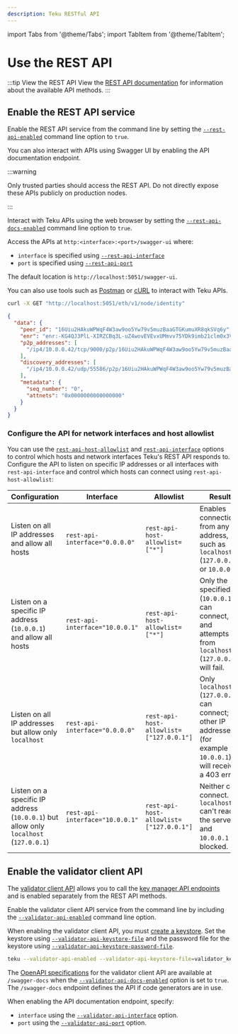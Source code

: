 ```yaml
---
description: Teku RESTful API
---
```


import Tabs from '@theme/Tabs';
import TabItem from '@theme/TabItem';

# Use the REST API

:::tip View the REST API
View the [REST API documentation] for information about the available API methods.
:::

## Enable the REST API service

Enable the REST API service from the command line by setting the [`--rest-api-enabled`](cli/index.md#rest-api-enabled) command line option to `true`.

You can also interact with APIs using Swagger UI by enabling the API documentation endpoint.

:::warning

Only trusted parties should access the REST API. Do not directly expose these APIs publicly on production nodes.

:::

Interact with Teku APIs using the web browser by setting the [`--rest-api-docs-enabled`](cli/index.md#rest-api-docs-enabled) command line option to `true`.

Access the APIs at `http:<interface>:<port>/swagger-ui` where:

- `interface` is specified using [`--rest-api-interface`](cli/index.md#rest-api-interface)
- `port` is specified using [`--rest-api-port`](cli/index.md#rest-api-port)

The default location is `http://localhost:5051/swagger-ui`.

You can also use tools such as [Postman] or [cURL] to interact with Teku APIs.

<Tabs>
  <TabItem value="cURL request" label="cURL request" default>

```bash
curl -X GET "http://localhost:5051/eth/v1/node/identity"
```

  </TabItem>
  <TabItem value="JSON Result" label="JSON Result" >

```json
{
  "data": {
    "peer_id": "16Uiu2HAkuWPWqF4W3aw9oo5Yw79v5muzBaaGTGKumuXR8qkSVq6y",
    "enr": "enr:-KG4QJ3PlL-XIRZCBq3L-uZ4wovEVEvxUMmvv75YDk9imb21clm0x3V2J5Vf9Zz3tLDpTplhG68_kzZPOxcU0ttwNDAEhGV0aDKQtTA_KgAAAAD__________4JpZIJ2NIJpcIS5a1YhiXNlY3AyNTZrMaECATVJhRqBrqyo8l6JKz6HidWL82kQcDmtKWuQZLDmZmqDdGNwgiMog3VkcILZIg",
    "p2p_addresses": [
      "/ip4/10.0.0.42/tcp/9000/p2p/16Uiu2HAkuWPWqF4W3aw9oo5Yw79v5muzBaaGTGKumuXR8qkSVq6y"
    ],
    "discovery_addresses": [
      "/ip4/10.0.0.42/udp/55586/p2p/16Uiu2HAkuWPWqF4W3aw9oo5Yw79v5muzBaaGTGKumuXR8qkSVq6y"
    ],
    "metadata": {
      "seq_number": "0",
      "attnets": "0x0000000000000000"
    }
  }
}
```

  </TabItem>
</Tabs>

### Configure the API for network interfaces and host allowlist

You can use the [`rest-api-host-allowlist`](cli/index.md#rest-api-host-allowlist) and [`rest-api-interface`](cli/index.md#rest-api-interface)
options to control which hosts and network interfaces Teku's REST API responds to.
Configure the API to listen on specific IP addresses or all interfaces with `rest-api-interface` and control
which hosts can connect using `rest-api-host-allowlist`:

| Configuration | Interface | Allowlist | Result |
|---------------|-----------|-----------|--------|
| Listen on all IP addresses and allow all hosts | `rest-api-interface="0.0.0.0"` | `rest-api-host-allowlist=["*"]` | Enables connections from any address, such as `localhost` (`127.0.0.1`) or `10.0.0.1`. |
| Listen on a specific IP address (`10.0.0.1`) and allow all hosts | `rest-api-interface="10.0.0.1"` | `rest-api-host-allowlist=["*"]` | Only the specified IP (`10.0.0.1`) can connect, and attempts from `localhost` (`127.0.0.1`) will fail. |
| Listen on all IP addresses but allow only `localhost` | `rest-api-interface="0.0.0.0"` | `rest-api-host-allowlist=["127.0.0.1"]` | Only `localhost` (`127.0.0.1`) can connect; other IP addresses (for example `10.0.0.1`) will receive a 403 error. |
| Listen on a specific IP address (`10.0.0.1`) but allow only `localhost` (`127.0.0.1`) | `rest-api-interface="10.0.0.1"` | `rest-api-host-allowlist=["127.0.0.1"]` | Neither can connect. `localhost` can't reach the server, and `10.0.0.1` is blocked. |

## Enable the validator client API

The [validator client API](../how-to/use-external-signer/manage-keys.md) allows you to call the
[key manager API endpoints](https://ethereum.github.io/keymanager-APIs/) and is enabled separately from the REST API methods.

Enable the validator client API service from the command line by including the
[`--validator-api-enabled`](cli/index.md#validator-api-enabled) command line option.

When enabling the validator client API, you must [create a keystore](../how-to/use-external-signer/manage-keys.md#create-a-keystore).
Set the keystore using [`--validator-api-keystore-file`](cli/index.md#validator-api-keystore-file) and the password file for the
keystore using [`--validator-api-keystore-password-file`](cli/index.md#validator-api-keystore-password-file).

```bash title="Example"
teku --validator-api-enabled --validator-api-keystore-file=validator_keystore.p12 --validator-api-keystore-password-file=validator_keystore_pass.txt
```

The [OpenAPI specifications](https://swagger.io/specification/) for the validator client API are available at `/swagger-docs` when
the [`--validator-api-docs-enabled`](cli/index.md#validator-api-docs-enabled) option is set to `true`.
The `/swagger-docs` endpoint defines the API if code generators are in use.

When enabling the API documentation endpoint, specify:

- `interface` using the [`--validator-api-interface`](cli/index.md#validator-api-interface) option.
- `port` using the [`--validator-api-port`](cli/index.md#validator-api-port) option.

<!-- Links -->

[REST API documentation]: https://consensys.github.io/teku/
[Postman]: https://www.postman.com/
[cURL]: https://curl.haxx.se/
